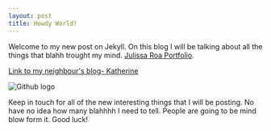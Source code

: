 ```yaml
---
layout: post
title: Howdy World!
---
```


Welcome to my new post on Jekyll. On this blog I will be talking about all the things that blahh trought my mind.
[Julissa Roa Portfolio](www.julissaroa.co).

[Link to my neighbour's blog- Katherine](http://katie12.github.io)

![Github logo](http://upload.wikimedia.org/wikipedia/commons/b/b3/GitHub.svg)

Keep in touch for all of the new interesting things that I will be posting. No have no idea how many blahhhh I need to tell. People are going to be mind blow form it. Good luck!
